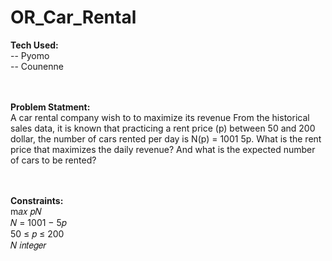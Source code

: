 # OR_Car_Rental

**Tech Used:** <br />
-- Pyomo <br />
-- Counenne <br />
<br />
<br />

**Problem Statment:** <br />
A car rental company wish to to maximize its revenue
From the historical sales data, it is known that practicing a rent price (p) between 50 and 200 dollar,
the number of cars rented per day is N(p) = 1001 5p.
What is the rent price that maximizes the daily revenue?
And what is the expected number of cars to be rented?
<br />
<br />
<br />

**Constraints:** <br />
m𝑎𝑥 𝑝𝑁 <br />
𝑁 = 1001 − 5𝑝 <br />
50 ≤ 𝑝 ≤ 200 <br />
𝑁 𝑖𝑛𝑡𝑒𝑔𝑒𝑟 <br />
